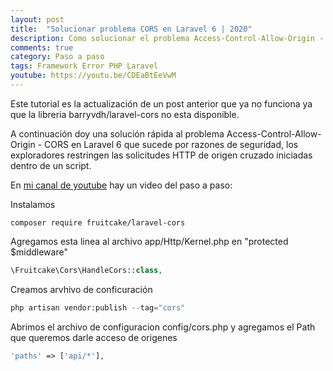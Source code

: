 ```yaml
---
layout: post
title:  "Solucionar problema CORS en Laravel 6 | 2020"
description: Cómo solucionar el problema Access-Control-Allow-Origin - CORS en Laravel 6
comments: true
category: Paso a paso
tags: Framework Error PHP Laravel
youtube: https://youtu.be/CDEaBtEeVwM
---
```

Este tutorial es la actualización de un post anterior que ya no funciona ya que la libreria barryvdh/laravel-cors no esta disponible.

A continuación doy una solución rápida al problema Access-Control-Allow-Origin - CORS en Laravel 6 que sucede por razones de seguridad, los exploradores restringen las solicitudes HTTP de origen cruzado iniciadas dentro de un script.

En <a target="_blank" href="{{ page.youtube }}">mi canal de youtube</a> hay un video del paso a paso:

Instalamos
```
composer require fruitcake/laravel-cors
```

Agregamos esta linea al archivo app/Http/Kernel.php en "protected $middleware"
```php
\Fruitcake\Cors\HandleCors::class,
```

Creamos arvhivo de conficuración
```php
php artisan vendor:publish --tag="cors"
```

Abrimos el archivo de configuracion config/cors.php y agregamos el Path que queremos darle acceso de origenes
```php
'paths' => ['api/*'],
```
